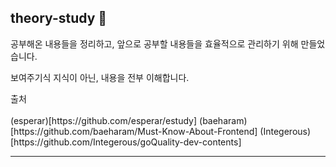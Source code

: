 ## theory-study 🤔

공부해온 내용들을 정리하고, 앞으로 공부할 내용들을 효율적으로 관리하기 위해 만들었습니다.

보여주기식 지식이 아닌, 내용을 전부 이해합니다.

<detail>
<summary>출처</summary>
<br>
(esperar)[https://github.com/esperar/estudy]
(baeharam)[https://github.com/baeharam/Must-Know-About-Frontend]
(Integerous)[https://github.com/Integerous/goQuality-dev-contents]
<br>
</detail>

---
